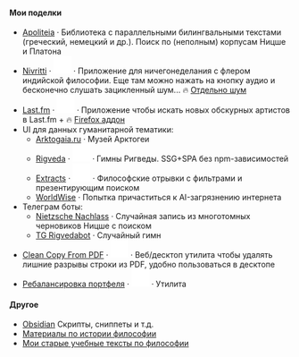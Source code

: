 #### Мои поделки
- [Apoliteia](https://apoliteia.ru) · Библиотека с параллельными билингвальными текстами (греческий, немецкий и др.). Поиск по (неполным) корпусам Ницше и Платона
- [Nivritti](https://nivritti.vercel.app/) · [![GitHub Logo](https://github.com/siebentod/siebentod/blob/main/assets/github.svg)](https://github.com/siebentod/nivritti) · Приложение для ничегонеделания с флером индийской философии. Еще там можно нажать на кнопку аудио и бесконечно слушать зацикленный шум... 🔥 [Отдельно шум](https://noise-mc.ru)
- [Last.fm](https://lastfm-obscure-artists.vercel.app/) · [![GitHub Logo](https://github.com/siebentod/siebentod/blob/main/assets/github.svg)](https://github.com/siebentod/lastfm-obscure-artists) · Приложение чтобы искать новых обскурных артистов в Last.fm + 🔥 [Firefox аддон](https://addons.mozilla.org/en-US/firefox/addon/last-fm-get-obscure-artists/)
- UI для данных гуманитарной тематики:
  - [Arktogaia.ru](https://arktogaia.ru) · Музей Арктогеи
  - [Rigveda](https://rigveda-hymns.vercel.app/) · [![GitHub Logo](https://github.com/siebentod/siebentod/blob/main/assets/github.svg)](https://github.com/siebentod/rigveda-purejs) · Гимны Ригведы. SSG+SPA без npm-зависимостей
  - [Extracts](https://philosophy-extracts.vercel.app/) · [![GitHub Logo](https://github.com/siebentod/siebentod/blob/main/assets/github.svg)](https://github.com/siebentod/philosophy-extracts) · Философские отрывки с фильтрами и презентирующим поиском
  - [WorldWise](https://worldwise.ru/) · Попытка причаститься к AI-загрязнению интернета
- Телеграм боты:
  - [Nietzsche Nachlass](https://t.me/nietzschenachlass_bot) · Случайная запись из многотомных черновиков Ницше с поиском
  - [TG Rigvedabot](https://t.me/rigvedabot_bot) · Случайный гимн
- [Clean Copy From PDF](https://github.com/siebentod/clean-copy-from-pdf/releases) · [![GitHub Logo](https://github.com/siebentod/siebentod/blob/main/assets/github.svg)](https://github.com/siebentod/clean-copy-from-pdf) · Веб/десктоп утилита чтобы удалять лишние разрывы строки из PDF, удобно пользоваться в десктопе
- [Ребалансировка портфеля](https://portfolio-rebalance.ru/) · [![GitHub Logo](https://github.com/siebentod/siebentod/blob/main/assets/github.svg)](https://github.com/siebentod/portfolio-rebalance) · Утилита

#### Другое
- [Obsidian](https://github.com/siebentod/obsidian-snippets) Скрипты, сниппеты и т.д.
- [Материалы по истории философии](https://github.com/siebentod/history-of-philosophy)
- [Мои старые учебные тексты по философии](https://dzen.ru/phil)
